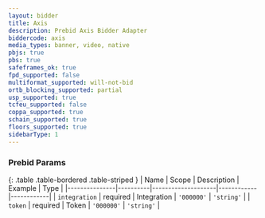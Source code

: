 ```yaml
---
layout: bidder
title: Axis
description: Prebid Axis Bidder Adapter
biddercode: axis
media_types: banner, video, native
pbjs: true
pbs: true
safeframes_ok: true
fpd_supported: false
multiformat_supported: will-not-bid
ortb_blocking_supported: partial
usp_supported: true
tcfeu_supported: false
coppa_supported: true
schain_supported: true
floors_supported: true
sidebarType: 1
---
```


### Prebid Params

{: .table .table-bordered .table-striped }
| Name          | Scope    | Description        | Example    | Type       |
|---------------|----------|--------------------|------------|------------|
| `integration` | required | Integration        | `'000000'` | `'string'` |
| `token`       | required | Token              | `'000000'` | `'string'` |
